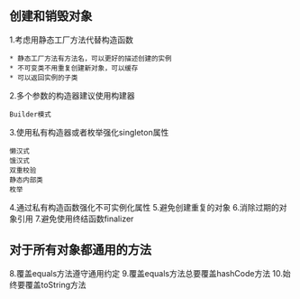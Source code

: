 ## 创建和销毁对象
1.考虑用静态工厂方法代替构造函数
```
* 静态工厂方法有方法名，可以更好的描述创建的实例
* 不可变类不用重复创建新对象，可以缓存
* 可以返回实例的子类
```
2.多个参数的构造器建议使用构建器
```
Builder模式
```
3.使用私有构造器或者枚举强化singleton属性
```
懒汉式
饿汉式
双重校验
静态内部类
枚举
```
4.通过私有构造函数强化不可实例化属性
5.避免创建重复的对象
6.消除过期的对象引用
7.避免使用终结函数finalizer

## 对于所有对象都通用的方法
8.覆盖equals方法遵守通用约定
9.覆盖equals方法总要覆盖hashCode方法
10.始终要覆盖toString方法